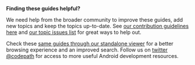 **Finding these guides helpful?**

We need help from the broader community to improve these guides, add new topics and keep the topics up-to-date. See [our contribution guidelines here](https://github.com/codepath/android_guides/wiki/Contributing-Guidelines) and [our topic issues list](https://github.com/codepath/android_guides/issues) for great ways to help out.

Check these [same guides through our standalone viewer](http://guides.codepath.com/android) for a better browsing experience and an improved search. Follow us on [twitter @codepath](https://twitter.com/codepath) for access to more useful Android development resources.